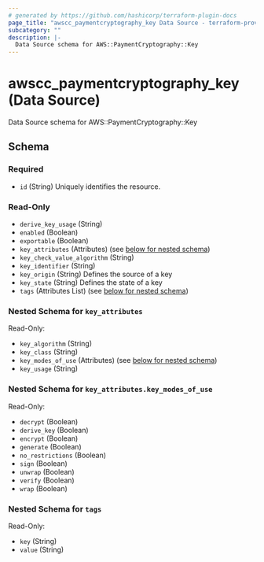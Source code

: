 ```yaml
---
# generated by https://github.com/hashicorp/terraform-plugin-docs
page_title: "awscc_paymentcryptography_key Data Source - terraform-provider-awscc"
subcategory: ""
description: |-
  Data Source schema for AWS::PaymentCryptography::Key
---
```


# awscc_paymentcryptography_key (Data Source)

Data Source schema for AWS::PaymentCryptography::Key



<!-- schema generated by tfplugindocs -->
## Schema

### Required

- `id` (String) Uniquely identifies the resource.

### Read-Only

- `derive_key_usage` (String)
- `enabled` (Boolean)
- `exportable` (Boolean)
- `key_attributes` (Attributes) (see [below for nested schema](#nestedatt--key_attributes))
- `key_check_value_algorithm` (String)
- `key_identifier` (String)
- `key_origin` (String) Defines the source of a key
- `key_state` (String) Defines the state of a key
- `tags` (Attributes List) (see [below for nested schema](#nestedatt--tags))

<a id="nestedatt--key_attributes"></a>
### Nested Schema for `key_attributes`

Read-Only:

- `key_algorithm` (String)
- `key_class` (String)
- `key_modes_of_use` (Attributes) (see [below for nested schema](#nestedatt--key_attributes--key_modes_of_use))
- `key_usage` (String)

<a id="nestedatt--key_attributes--key_modes_of_use"></a>
### Nested Schema for `key_attributes.key_modes_of_use`

Read-Only:

- `decrypt` (Boolean)
- `derive_key` (Boolean)
- `encrypt` (Boolean)
- `generate` (Boolean)
- `no_restrictions` (Boolean)
- `sign` (Boolean)
- `unwrap` (Boolean)
- `verify` (Boolean)
- `wrap` (Boolean)



<a id="nestedatt--tags"></a>
### Nested Schema for `tags`

Read-Only:

- `key` (String)
- `value` (String)
